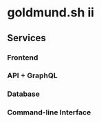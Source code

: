 # goldmund.sh ii

## Services

### Frontend

### API + GraphQL

### Database

### Command-line Interface
